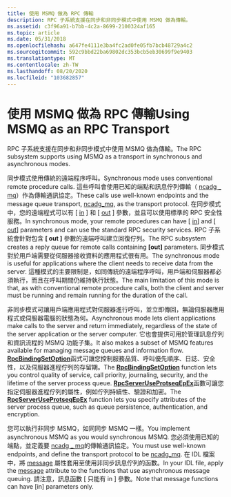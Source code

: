 ```yaml
---
title: 使用 MSMQ 做為 RPC 傳輸
description: RPC 子系統支援在同步和非同步模式中使用 MSMQ 做為傳輸。
ms.assetid: c3f96a91-b7bb-4c2a-8699-2100324af165
ms.topic: article
ms.date: 05/31/2018
ms.openlocfilehash: a647fe4111e3ba4fc2ad0fe05fb7bcb48729a4c2
ms.sourcegitcommit: 592c9bbd22ba69802dc353bcb5eb30699f9e9403
ms.translationtype: MT
ms.contentlocale: zh-TW
ms.lasthandoff: 08/20/2020
ms.locfileid: "103682857"
---
```

# <a name="using-msmq-as-an-rpc-transport"></a><span data-ttu-id="b4901-103">使用 MSMQ 做為 RPC 傳輸</span><span class="sxs-lookup"><span data-stu-id="b4901-103">Using MSMQ as an RPC Transport</span></span>

<span data-ttu-id="b4901-104">RPC 子系統支援在同步和非同步模式中使用 MSMQ 做為傳輸。</span><span class="sxs-lookup"><span data-stu-id="b4901-104">The RPC subsystem supports using MSMQ as a transport in synchronous and asynchronous modes.</span></span>

<span data-ttu-id="b4901-105">同步模式使用傳統的遠端程序呼叫。</span><span class="sxs-lookup"><span data-stu-id="b4901-105">Synchronous mode uses conventional remote procedure calls.</span></span> <span data-ttu-id="b4901-106">這些呼叫會使用已知的端點和訊息佇列傳輸（ [ncadg \_ mq](/windows/desktop/Midl/ncadg-mq)）作為傳輸通訊協定。</span><span class="sxs-lookup"><span data-stu-id="b4901-106">These calls use well-known endpoints and the message queue transport, [ncadg\_mq](/windows/desktop/Midl/ncadg-mq), as the transport protocol.</span></span> <span data-ttu-id="b4901-107">在同步模式中，您的遠端程式可以有 \[ [in](/windows/desktop/Midl/in) \] 和 \[ [out](/windows/desktop/Midl/out-idl) \] 參數，並且可以使用標準的 RPC 安全性服務。</span><span class="sxs-lookup"><span data-stu-id="b4901-107">In synchronous mode, your remote procedures can have \[ [in](/windows/desktop/Midl/in)\] and \[ [out](/windows/desktop/Midl/out-idl)\] parameters and can use the standard RPC security services.</span></span> <span data-ttu-id="b4901-108">RPC 子系統會針對包含 **\[ out \]** 參數的遠端呼叫建立回復佇列。</span><span class="sxs-lookup"><span data-stu-id="b4901-108">The RPC subsystem creates a reply queue for remote calls containing **\[out\]** parameters.</span></span> <span data-ttu-id="b4901-109">同步模式對於用戶端需要從伺服器接收資料的應用程式很有用。</span><span class="sxs-lookup"><span data-stu-id="b4901-109">The synchronous mode is useful for applications where the client needs to receive data from the server.</span></span> <span data-ttu-id="b4901-110">這種模式的主要限制是，如同傳統的遠端程序呼叫，用戶端和伺服器都必須執行，而且在呼叫期間仍維持執行狀態。</span><span class="sxs-lookup"><span data-stu-id="b4901-110">The main limitation of this mode is that, as with conventional remote procedure calls, both the client and server must be running and remain running for the duration of the call.</span></span>

<span data-ttu-id="b4901-111">非同步模式可讓用戶端應用程式對伺服器進行呼叫，並立即傳回，無論伺服器應用程式或伺服器電腦的狀態為何。</span><span class="sxs-lookup"><span data-stu-id="b4901-111">Asynchronous mode lets client applications make calls to the server and return immediately, regardless of the state of the server application or the server computer.</span></span> <span data-ttu-id="b4901-112">它也會提供可用於管理訊息佇列和資訊流程的 MSMQ 功能子集。</span><span class="sxs-lookup"><span data-stu-id="b4901-112">It also makes a subset of MSMQ features available for managing message queues and information flow.</span></span> <span data-ttu-id="b4901-113">[**RpcBindingSetOption**](/windows/desktop/api/Rpcdce/nf-rpcdce-rpcbindingsetoption)函式可讓您控制服務品質、呼叫優先順序、日誌、安全性，以及伺服器進程佇列的存留期。</span><span class="sxs-lookup"><span data-stu-id="b4901-113">The [**RpcBindingSetOption**](/windows/desktop/api/Rpcdce/nf-rpcdce-rpcbindingsetoption) function lets you control quality of service, call priority, journaling, security, and the lifetime of the server process queue.</span></span> <span data-ttu-id="b4901-114">[**RpcServerUseProtseqEpEx**](/windows/desktop/api/Rpcdce/nf-rpcdce-rpcserveruseprotseqepex)函數可讓您指定伺服器進程佇列的屬性，例如佇列持續性、驗證和加密。</span><span class="sxs-lookup"><span data-stu-id="b4901-114">The [**RpcServerUseProtseqEpEx**](/windows/desktop/api/Rpcdce/nf-rpcdce-rpcserveruseprotseqepex) function lets you specify attributes of the server process queue, such as queue persistence, authentication, and encryption.</span></span>

<span data-ttu-id="b4901-115">您可以執行非同步 MSMQ，如同同步 MSMQ 一樣。</span><span class="sxs-lookup"><span data-stu-id="b4901-115">You implement asynchronous MSMQ as you would synchronous MSMQ.</span></span> <span data-ttu-id="b4901-116">您必須使用已知的端點，並定義要 [ncadg \_ mq](/windows/desktop/Midl/ncadg-mq)的傳輸通訊協定。</span><span class="sxs-lookup"><span data-stu-id="b4901-116">You must use well-known endpoints, and define the transport protocol to be [ncadg\_mq](/windows/desktop/Midl/ncadg-mq).</span></span> <span data-ttu-id="b4901-117">在 IDL 檔案中，將 [message](/windows/desktop/Midl/message) 屬性套用至使用非同步訊息佇列的函數。</span><span class="sxs-lookup"><span data-stu-id="b4901-117">In your IDL file, apply the [message](/windows/desktop/Midl/message) attribute to the functions that use asynchronous message queuing.</span></span> <span data-ttu-id="b4901-118">請注意，訊息函數 \[ 只能有 in \] 參數。</span><span class="sxs-lookup"><span data-stu-id="b4901-118">Note that message functions can have \[in\] parameters only.</span></span>

 

 